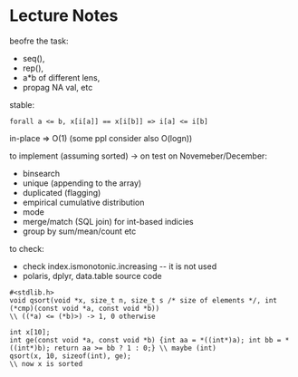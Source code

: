 # Lecture Notes

beofre the task:

* seq(),
* rep(),
* a*b of different lens,
* propag NA val, etc

stable:

```{sh}
forall a <= b, x[i[a]] == x[i[b]] => i[a] <= i[b]
```

in-place => O(1) (some ppl consider also O(logn))

to implement (assuming sorted) -> on test on Novemeber/December:

* binsearch
* unique (appending to the array)
* duplicated (flagging)
* empirical cumulative distribution
* mode
* merge/match (SQL join) for int-based indicies
* group by sum/mean/count etc

to check:

* check index.ismonotonic.increasing -- it is not used
* polaris, dplyr, data.table source code

```{c}
#<stdlib.h>
void qsort(void *x, size_t n, size_t s /* size of elements */, int (*cmp)(const void *a, const void *b))
\\ ((*a) <= (*b)>) -> 1, 0 otherwise

int x[10];
int ge(const void *a, const void *b) {int aa = *((int*)a); int bb = *((int*)b); return aa >= bb ? 1 : 0;} \\ maybe (int)
qsort(x, 10, sizeof(int), ge);
\\ now x is sorted
```
